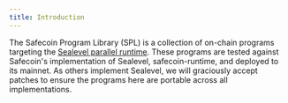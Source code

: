 ```yaml
---
title: Introduction
---
```


The Safecoin Program Library (SPL) is a collection of on-chain programs targeting
the [Sealevel parallel runtime](https://medium.com/solana-labs/sealevel-parallel-processing-thousands-of-smart-contracts-d814b378192).
These programs are tested against Safecoin's implementation
of Sealevel, safecoin-runtime, and deployed to its mainnet. As others implement
Sealevel, we will graciously accept patches to ensure the programs here are
portable across all implementations.
